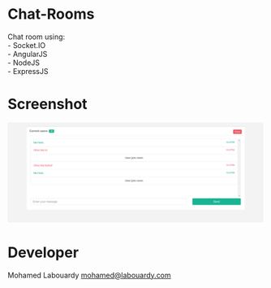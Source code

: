 # Chat-Rooms
Chat room using:<br/>
	- Socket.IO <br/>
	- AngularJS <br/>
	- NodeJS <br/>
	- ExpressJS <br/>

# Screenshot

![Alt text](screenshot.png "Screenshot of the client app")

# Developer

Mohamed Labouardy <mohamed@labouardy.com>
